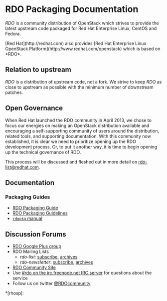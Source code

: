 # RDO Packaging Documentation

*RDO* is a community distribution of OpenStack which strives to provide the latest
upstream code packaged for Red Hat Enterprise Linux, CentOS and Fedora.


<div class="alert alert-info">
[Red Hat](http://redhat.com) also provides [Red Hat Enterprise
Linux OpenStack Platform](http://www.redhat.com/openstack) which is based on *RDO*.
</div>

## Relation to upstream

*RDO* is a distribution of upstream code, not a fork. We strive to keep *RDO*
as close to upstream as possible with the minimum number of downstream patches.

## Open Governance

When Red Hat launched the RDO community in April 2013, we chose to
focus our energies on making an OpenStack distribution available and
encouraging a self-supporting community of users around the
distribution, related tools, and supporting documentation. With this
community now established, it is clear we need to prioritize opening
up the RDO development process. Or, to put it another way, it is time
to begin opening up the technical governance of RDO.

This process will be discussed and fleshed out in more detail on
[rdo-list@redhat.com](https://www.redhat.com/mailman/listinfo/rdo-list).

## Documentation

### Packaging Guides

* [RDO Packaging Guide](rdo-packaging)
* [RDO Packaging Guidelines](rdo-packaging-guidelines)
* [`rdopkg` manual](/packaging/rdopkg/rdopkg.1.html)


## Discussion Forums

* [RDO Google Plus group](https://plus.google.com/communities/110409030763231732154)
* RDO Mailing Lists
  + *rdo-list*: [subscribe](https://www.redhat.com/mailman/listinfo/rdo-list), [archives](https://www.redhat.com/archives/rdo-list/)
  + *rdo-newsletter*: [subscribe](https://www.redhat.com/mailman/listinfo/rdo-newsletter), [archives](https://www.redhat.com/archives/rdo-newsletter/)
* [RDO Community Site](https://rdoproject.org/)
* Use [#rdo on the irc.freenode.net IRC server](http://webchat.freenode.net/?randomnick=1&channels=rdo&uio=d4) for questions about the service
* Follow us on twitter [@RDOcommunity](https://twitter.com/RDOcommunity)



*[rhosp]: 
